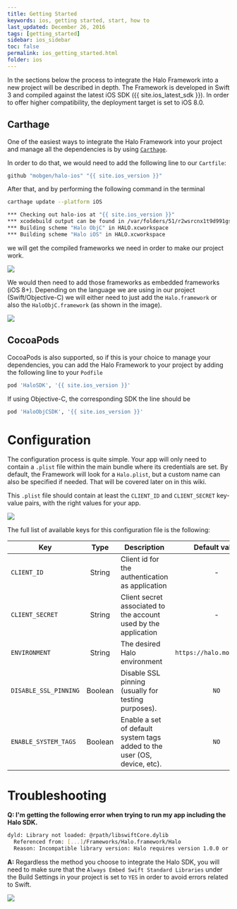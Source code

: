 ```yaml
---
title: Getting Started
keywords: ios, getting started, start, how to
last_updated: December 26, 2016
tags: [getting_started]
sidebar: ios_sidebar
toc: false
permalink: ios_getting_started.html
folder: ios
---
```


In the sections below the process to integrate the Halo Framework into a new project will be described in depth. The Framework is developed in Swift 3 and compiled against the latest iOS SDK ({{ site.ios_latest_sdk }}). In order to offer higher compatibility, the deployment target is set to iOS 8.0.

## Carthage

One of the easiest ways to integrate the Halo Framework into your project and manage all the dependencies is by using [`Carthage`](https://github.com/Carthage/Carthage).

In order to do that, we would need to add the following line to our `Cartfile`:

```sh
github "mobgen/halo-ios" "{{ site.ios_version }}"
```

After that, and by performing the following command in the terminal

```sh
carthage update --platform iOS

*** Checking out halo-ios at "{{ site.ios_version }}"
*** xcodebuild output can be found in /var/folders/51/r2wsrcnx1t9d991gs_bnwqsr0000gn/T/carthage-xcodebuild.syE1RN.log
*** Building scheme "Halo ObjC" in HALO.xcworkspace
*** Building scheme "Halo iOS" in HALO.xcworkspace
```

we will get the compiled frameworks we need in order to make our project work.

![](images/ios/carthage.png)

We would then need to add those frameworks as embedded frameworks (iOS 8+). Depending on the language we are using in our project (Swift/Objective-C) we will either need to just add the `Halo.framework` or also the `HaloObjC.framework` (as shown in the image).

![](images/ios/carthageProjectSetup.png)

## CocoaPods

CocoaPods is also supported, so if this is your choice to manage your dependencies, you can add the Halo Framework to your project by adding the following line to your `Podfile`

```sh
pod 'HaloSDK', '{{ site.ios_version }}'
```

If using Objective-C, the corresponding SDK the line should be

```sh
pod 'HaloObjCSDK', '{{ site.ios_version }}'
```

# Configuration

The configuration process is quite simple. Your app will only need to contain a `.plist` file within the main bundle where its credentials are set. By default, the Framework will look for a `Halo.plist`, but a custom name can also be specified if needed. That will be covered later on in this wiki.

This `.plist` file should contain at least the `CLIENT_ID` and `CLIENT_SECRET` key-value pairs, with the right values for your app.

![](images/ios/plist.png)

The full list of available keys for this configuration file is the following:

| Key | Type | Description | Default value |
|----|:----:|----|:----:|
| `CLIENT_ID` | String | Client id for the authentication as application | - |
| `CLIENT_SECRET` | String | Client secret associated to the account used by the application | - |
| `ENVIRONMENT` | String | The desired Halo environment | `https://halo.mobgen.com` |
| `DISABLE_SSL_PINNING` | Boolean | Disable SSL pinning (usually for testing purposes). | `NO` |
| `ENABLE_SYSTEM_TAGS` | Boolean | Enable a set of default system tags added to the user (OS, device, etc). | `NO` |

# Troubleshooting

**Q: I'm getting the following error when trying to run my app including the Halo SDK.**

```sh
dyld: Library not loaded: @rpath/libswiftCore.dylib
  Referenced from: [...]/Frameworks/Halo.framework/Halo
  Reason: Incompatible library version: Halo requires version 1.0.0 or later, but libswiftCore.dylib provides version 0.0.0
```

**A:** Regardless the method you choose to integrate the Halo SDK, you will need to make sure that the `Always Embed Swift Standard Libraries` under the Build Settings in your project is set to `YES` in order to avoid errors related to Swift.

![](images/ios/embedded.png)